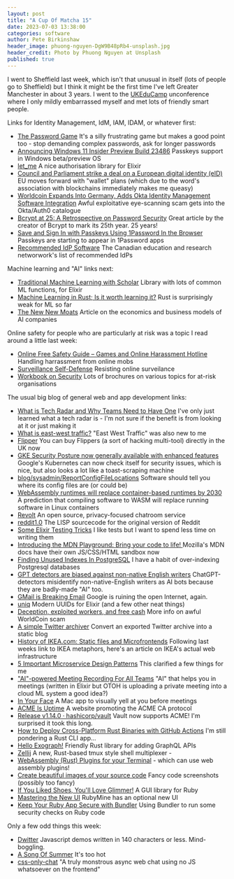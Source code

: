 ```yaml
---
layout: post
title: "A Cup Of Matcha 15"
date: 2023-07-03 13:38:00
categories: software
author: Pete Birkinshaw
header_image: phuong-nguyen-DgW9B48pRb4-unsplash.jpg
header_credit: Photo by Phuong Nguyen at Unsplash
published: true
---
```


I went to Sheffield last week, which isn't that unusual in itself (lots of people go to Sheffield) but I think it
might be the first time I've left Greater Manchester in about 3 years. I went to the [UKEduCamp](https://ukeducamp.co.uk) 
unconference where I only mildly embarrassed myself and met lots of friendly smart people.

Links for Identity Management, IdM, IAM, IDAM, or whatever first:

* [The Password Game](https://neal.fun/password-game/) It's a silly frustrating game but makes a good point too - stop demanding complex passwords, ask for longer passwords
* [Announcing Windows 11 Insider Preview Build 23486](https://blogs.windows.com/windows-insider/2023/06/22/announcing-windows-11-insider-preview-build-23486/) Passkeys support in Windows beta/preview OS
* [let_me](https://github.com/woylie/let_me) A nice authorisation library for Elixir
* [Council and Parliament strike a deal on a European digital identity (eID)](https://www.consilium.europa.eu/en/press/press-releases/2023/06/29/council-and-parliament-strike-a-deal-on-a-european-digital-identity-eid/) EU moves forward with "wallet" plans (which due to the word's association with blockchains immediately makes me queasy)
* [Worldcoin Expands Into Germany, Adds Okta Identity Management Software Integration](https://www.coindesk.com/tech/2023/06/29/sam-altmans-worldcoin-integrates-with-identity-management-software-okta-as-it-pushes-into-germany/) Awful exploitative eye-scanning scam gets into the Okta/Auth0 catalogue
* [Bcrypt at 25: A Retrospective on Password Security](https://www.usenix.org/publications/loginonline/bcrypt-25-retrospective-password-security) Great article by the creator of Bcrypt to mark its 25th year. 25 years!
* [Save and Sign In with Passkeys Using 1Password In the Browser](https://blog.1password.com/save-sign-in-passkeys-1password/) Passkeys are starting to appear in 1Password apps
* [Recommended IdP Software](https://www.canarie.ca/document/caf-recommended-idp-software/) The Canadian education and research networwork's list of recommended IdPs

Machine learning and "AI" links next:

* [Traditional Machine Learning with Scholar](https://dockyard.com/blog/2023/05/09/traditional-machine-learning-with-scholar) Library with lots of common ML functions, for Elixir
* [Machine Learning in Rust; Is it worth learning it?](https://medium.com/@chriskaykos/machine-learning-in-rust-is-it-worth-learning-it-31da096de2b0) Rust is surprisingly weak for ML so far
* [The New New Moats](https://greylock.com/greymatter/the-new-new-moats/) Article on the economics and business models of AI companies

Online safety for people who are particularly at risk was a topic I read around a little last week:

* [Online Free Safety Guide – Games and Online Harassment Hotline](https://gameshotline.org/online-free-safety-guide/) Handling harrassment from online mobs
* [Surveillance Self-Defense](https://ssd.eff.org/) Resisting online surveilance 
* [Workbook on Security](https://www.frontlinedefenders.org/en/workbook-security) Lots of brochures on various topics for at-risk organisations

The usual big blog of general web and app development links:

* [What is Tech Radar and Why Teams Need to Have One](https://dzone.com/articles/what-is-tech-radar-why-teams-need-to-have-one) I've only just learned what a tech radar is - I'm not sure if the benefit is from looking at it or just making it
* [What is east-west traffic?](https://www.techtarget.com/searchnetworking/definition/east-west-traffic) "East West Traffic" was also new to me
* [Flipper](https://www.joom.com/en/stores/62f64f81a96fa268df9eaa2e) You can buy Flippers (a sort of hacking multi-tool) directly in the UK now
* [GKE Security Posture now generally available with enhanced features](https://cloud.google.com/blog/products/identity-security/gke-security-posture-now-generally-available-with-enhanced-features/) Google's Kubernetes can now check itself for security issues, which is nice, but also looks a lot like a toast-scraping machine
* [blog/sysadmin/ReportConfigFileLocations](https://utcc.utoronto.ca/%7Ecks/space/blog/sysadmin/ReportConfigFileLocations) Software should tell you where its config files are (or could be)
* [WebAssembly runtimes will replace container-based runtimes by 2030](https://changelog.com/posts/webassembly-runtimes-will-replace-container-runtimes-by-2030) A prediction that compiling software to WASM will replace running software in Linux containers
* [Revolt](https://revolt.chat/) An open source, privacy-focused chatroom service
* [reddit1.0](https://github.com/reddit-archive/reddit1.0) The LISP sourcecode for the original version of Reddit
* [Some Elixir Testing Tricks](https://pdx.su/blog/2023-06-14-some-elixir-test-tricks/) I like tests but I want to spend less time on writing them
* [Introducing the MDN Playground: Bring your code to life! ](https://developer.mozilla.org/en-US/blog/introducing-the-mdn-playground/) Mozilla's MDN docs have their own JS/CSS/HTML sandbox now
* [Finding Unused Indexes In PostgreSQL](https://pgdash.io/blog/finding-unused-indexes-in-postgresql.html) I have a habit of over-indexing Postgresql databases
* [GPT detectors are biased against non-native English writers](https://arxiv.org/abs/2304.02819) ChatGPT-detectors misidentify non-native-English writers as AI bots because they are badly-made "AI" too.
* [GMail is Breaking Email](http://www.igregious.com/2023/03/gmail-is-breaking-email.html) Google is ruining the open Internet, again.
* [uniq](https://github.com/bitwalker/uniq) Modern UUIDs for Elixir (and a few other neat things)
* [Deception, exploited workers, and free cash](https://www.technologyreview.com/2022/04/06/1048981/worldcoin-cryptocurrency-biometrics-web3/) More info on awful WorldCoin scam
* [A simple Twitter archiver](https://tinysubversions.com/twitter-archive/make-your-own/) Convert an exported Twitter archive into a static blog
* [History of IKEA.com: Static files and Microfrontends](https://medium.com/flat-pack-tech/history-of-ikea-com-static-files-and-microfrontends-6def9d7c4285) Following last weeks link to IKEA metaphors, here's an article on IKEA's actual web infrastructure
* [5 Important Microservice Design Patterns](https://medium.com/javarevisited/5-important-microservices-design-patterns-c4d636b0051) This clarified a few things for me
* ["AI"-powered Meeting Recording For All Teams](https://grain.com/) "AI" that helps you in meetings (written in Elixir but OTOH is uploading a private meeting into a cloud ML system a good idea?)
* [In Your Face](https://www.inyourface.app/) A Mac app to visually yell at you before meetings
* [ACME Is Uptime](https://www.acmeisuptime.com/) A website promoting the ACME CA protocol
* [Release v1.14.0 · hashicorp/vault](https://github.com/hashicorp/vault/releases/tag/v1.14.0) Vault now supports ACME! I'm surprised it took this long.
* [How to Deploy Cross-Platform Rust Binaries with GitHub Actions](https://dzfrias.dev/blog/deploy-rust-cross-platform-github-actions) I'm still pondering a Rust CLI app...
* [Hello Exograph!](https://exograph.dev/blog/hello-exograph/) Friendly Rust library for adding GraphQL APIs
* [Zellij](https://github.com/zellij-org/zellij) A new, Rust-based tmux style shell multiplexer -
* [WebAssembly (Rust) Plugins for your Terminal](https://zellij.dev/news/new-plugin-system/) - which can use web assembly plugins!
* [Create beautiful images of your source code](https://chalk.ist/) Fancy code screenshots (possibly too fancy)
* [If You Liked Shoes, You'll Love Glimmer!](https://andymaleh.blogspot.com/2023/06/if-you-liked-shoes-youll-love-glimmer.html) A GUI library for Ruby
* [Mastering the New UI](https://blog.jetbrains.com/ruby/2023/06/mastering-the-new-ui/) RubyMine has an optional new UI
* [Keep Your Ruby App Secure with Bundler](https://blog.appsignal.com/2023/06/28/keep-your-ruby-app-secure-with-bundler.html) Using Bundler to run some security checks on Ruby code

Only a few odd things this week:

* [Dwitter](https://www.dwitter.net/) Javascript demos written in 140 characters or less. Mind-boggling.
* [A Song Of Summer](https://www.youtube.com/watch?v=LJwR4iHxKV0) It's too hot
* [css-only-chat](https://github.com/kkuchta/css-only-chat) "A truly monstrous async web chat using no JS whatsoever on the frontend"
